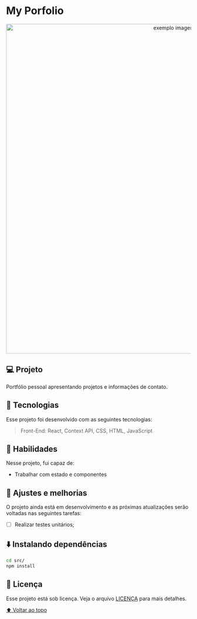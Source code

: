 # My Porfolio

<p align="center">
 <img width="900" src="https://github.com/thiagodanobrega/myPortfolio/blob/master/project-preview.png?raw=true" alt="exemplo imagem" >
</p>

## 💻 Projeto

Portfólio pessoal apresentando projetos e informações de contato.

## 🚀 Tecnologias
Esse projeto foi desenvolvido com as seguintes tecnologias:

> Front-End: React, Context API, CSS, HTML, JavaScript

## 📌 Habilidades

Nesse projeto, fui capaz de:

- Trabalhar com estado e componentes


## 📝 Ajustes e melhorias

O projeto ainda está em desenvolvimento e as próximas atualizações serão voltadas nas seguintes tarefas:

- [ ] Realizar testes unitários;

## ⬇️ Instalando dependências

  ```bash
  cd src/
  npm install
  ``` 

## 📄 Licença

Esse projeto está sob licença. Veja o arquivo [LICENÇA](LICENSE.md) para mais detalhes.

[⬆ Voltar ao topo](#nome-do-projeto)<br>
